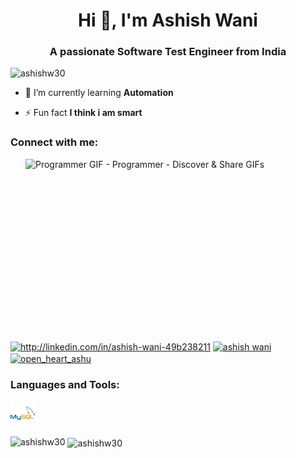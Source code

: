 <h1 align="center">Hi 👋, I'm Ashish Wani</h1>
<h3 align="center">A passionate Software Test Engineer from India</h3>

<p align="left"> <img src="https://komarev.com/ghpvc/?username=ashishw30&label=Profile%20views&color=0e75b6&style=flat" alt="ashishw30" /> </p>

- 🌱 I’m currently learning **Automation**

- ⚡ Fun fact **I think i am smart**

<h3 align="left">Connect with me:</h3>
<img align="right"src="https://media.tenor.com/NOYF3f82b_gAAAAC/programmer.gif" jsaction="VQAsE" class="sFlh5c pT0Scc iPVvYb" style="max-width: 500px; margin-bottom:30px; height: 291px; margin: 0px; width: 480px;" alt="Programmer GIF - Programmer - Discover &amp; Share GIFs" jsname="kn3ccd">
<p align="left">
<a href="https://linkedin.com/in/http://linkedin.com/in/ashish-wani-49b238211" target="blank"><img align="center" src="https://raw.githubusercontent.com/rahuldkjain/github-profile-readme-generator/master/src/images/icons/Social/linked-in-alt.svg" alt="http://linkedin.com/in/ashish-wani-49b238211" height="30" width="40" /></a>
<a href="https://fb.com/ashish wani" target="blank"><img align="center" src="https://raw.githubusercontent.com/rahuldkjain/github-profile-readme-generator/master/src/images/icons/Social/facebook.svg" alt="ashish wani" height="30" width="40" /></a>
<a href="https://instagram.com/open_heart_ashu" target="blank"><img align="center" src="https://raw.githubusercontent.com/rahuldkjain/github-profile-readme-generator/master/src/images/icons/Social/instagram.svg" alt="open_heart_ashu" height="30" width="40" /></a>
</p>

<h3 align="left">Languages and Tools:</h3>
<p align="left"> <a href="https://www.mysql.com/" target="_blank" rel="noreferrer"> <img src="https://raw.githubusercontent.com/devicons/devicon/master/icons/mysql/mysql-original-wordmark.svg" alt="mysql" width="40" height="40"/> </a> </p>

<p><img align="left" src="https://github-readme-stats.vercel.app/api/top-langs?username=ashishw30&show_icons=true&locale=en&layout=compact" alt="ashishw30" /></p>

<p>&nbsp;<img align="center" src="https://github-readme-stats.vercel.app/api?username=ashishw30&show_icons=true&locale=en" alt="ashishw30" /></p>
